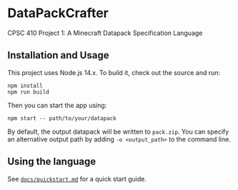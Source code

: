 # DataPackCrafter

CPSC 410 Project 1: A Minecraft Datapack Specification Language

## Installation and Usage

This project uses Node.js 14.x. To build it, check out the source and run:

```
npm install
npm run build
```

Then you can start the app using:

```
npm start -- path/to/your/datapack
```

By default, the output datapack will be written to `pack.zip`. You can specify an alternative output path by adding `-o <output_path>` to the command line.

## Using the language

See [`docs/quickstart.md`](docs/quickstart.md) for a quick start guide.
